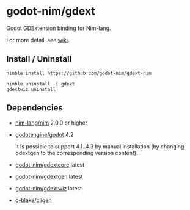 # godot-nim/gdext

Godot GDExtension binding for Nim-lang.

For more detail, see [wiki](https://github.com/godot-nim/docs/wiki).


## Install / Uninstall

```
nimble install https://github.com/godot-nim/gdext-nim

nimble uninstall -i gdext
gdextwiz uninstall
```

## Dependencies

* [nim-lang/nim](https://github.com/nim-lang/nim) 2.0.0 or higher
* [godotengine/godot](https://github.com/godotengine/godot) 4.2
 
  It is possible to support 4.1..4.3 by manual installation (by changing gdextgen to the corresponding version content).
* [godot-nim/gdextcore](https://github.com/godot-nim/gdextcore) latest
* [godot-nim/gdextgen](https://github.com/godot-nim/gdextgen) latest
* [godot-nim/gdextwiz](https://github.com/godot-nim/gdextwiz) latest
* [c-blake/cligen](https://github.com/c-blake/cligen)
